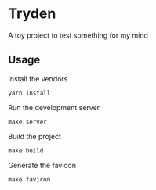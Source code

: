 # Tryden

A toy project to test something for my mind

## Usage

Install the vendors

	yarn install
	
Run the development server

	make server
	
Build the project

	make build
	
Generate the favicon

	make favicon
	